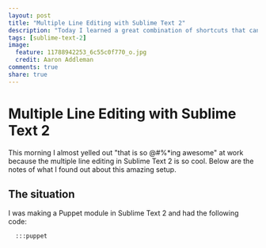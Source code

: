 ```yaml
---
layout: post
title: "Multiple Line Editing with Sublime Text 2"
description: "Today I learned a great combination of shortcuts that can be used in Sublime Text 2 while writing a Puppet module having to do with multiple line editing."
tags: [sublime-text-2]
image:
  feature: 11788942253_6c55c0f770_o.jpg
  credit: Aaron Addleman
comments: true
share: true
---
```


# Multiple Line Editing with Sublime Text 2

This morning I almost yelled out "that is so @#%*ing awesome" at work because the multiple line editing in Sublime Text 2 is so cool. Below are the notes of what I found out about this amazing setup.

## The situation

I was making a Puppet module in Sublime Text 2 and had the following code:

      :::puppet
